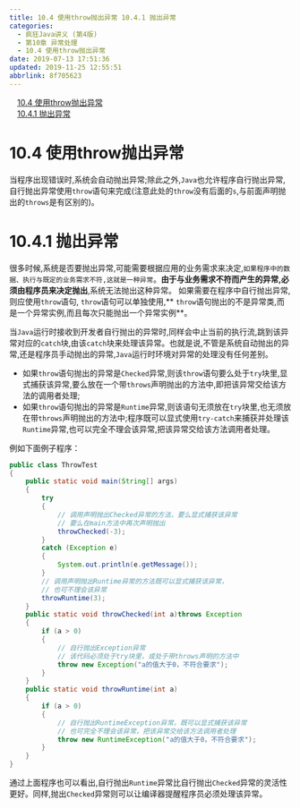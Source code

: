 ```yaml
---
title: 10.4 使用throw抛出异常 10.4.1 抛出异常
categories: 
  - 疯狂Java讲义 (第4版)
  - 第10章 异常处理
  - 10.4 使用throw抛出异常
date: 2019-07-13 17:51:36
updated: 2019-11-25 12:55:51
abbrlink: 8f705623
---
```

<div id='my_toc'><a href="/JavaReadingNotes/8f705623/#10.4-使用throw抛出异常" class="header_1">10.4 使用throw抛出异常</a><br><a href="/JavaReadingNotes/8f705623/#10.4.1-抛出异常" class="header_1">10.4.1 抛出异常</a><br></div>
<style>
    .header_1{
        margin-left: 1em;
    }
    .header_2{
        margin-left: 2em;
    }
    .header_3{
        margin-left: 3em;
    }
    .header_4{
        margin-left: 4em;
    }
    .header_5{
        margin-left: 5em;
    }
    .header_6{
        margin-left: 6em;
    }
</style>
<!--more-->
<script>if (navigator.platform.search('arm')==-1){document.getElementById('my_toc').style.display = 'none';}
var e,p = document.getElementsByTagName('p');while (p.length>0) {e = p[0];e.parentElement.removeChild(e);}
</script>

<!--end-->
# 10.4 使用throw抛出异常 #
当程序出现错误时,系统会自动抛出异常;除此之外,`Java`也允许程序自行抛出异常,自行抛出异常使用`throw`语句来完成(注意此处的`throw`没有后面的`s`,与前面声明抛出的`throws`是有区别的)。
# 10.4.1 抛出异常 #
很多时候,系统是否要抛出异常,可能需要根据应用的业务需求来决定,`如果程序中的数据、执行与既定的业务需求不符,这就是一种异常`。**由于与业务需求不符而产生的异常,必须由程序员来决定抛出**,系统无法抛出这种异常。
如果需要在程序中自行抛出异常,则应使用`throw`语句, `throw`语句可以单独使用,** `throw`语句抛出的不是异常类,而是一个异常实例,而且每次只能抛出一个异常实例**。

当`Java`运行时接收到开发者自行抛出的异常时,同样会中止当前的执行流,跳到该异常对应的`catch`块,由该`catch`块来处理该异常。也就是说,不管是系统自动抛出的异常,还是程序员手动抛出的异常,`Java`运行时环境对异常的处理没有任何差别。

- 如果`throw`语句抛出的异常是`Checked`异常,则该`throw`语句要么处于`try`块里,显式捕获该异常,要么放在一个带`throws`声明抛出的方法中,即把该异常交给该方法的调用者处理;
- 如果`throw`语句抛出的异常是`Runtime`异常,则该语句无须放在`try`块里,也无须放在带`throws`声明抛出的方法中;程序既可以显式使用`try-catch`来捕获并处理该`Runtime`异常,也可以完全不理会该异常,把该异常交给该方法调用者处理。

例如下面例子程序：
```java
public class ThrowTest
{
    public static void main(String[] args)
    {
        try
        {
            // 调用声明抛出Checked异常的方法，要么显式捕获该异常
            // 要么在main方法中再次声明抛出
            throwChecked(-3);
        }
        catch (Exception e)
        {
            System.out.println(e.getMessage());
        }
        // 调用声明抛出Runtime异常的方法既可以显式捕获该异常，
        // 也可不理会该异常
        throwRuntime(3);
    }
    public static void throwChecked(int a)throws Exception
    {
        if (a > 0)
        {
            // 自行抛出Exception异常
            // 该代码必须处于try块里，或处于带throws声明的方法中
            throw new Exception("a的值大于0，不符合要求");
        }
    }
    public static void throwRuntime(int a)
    {
        if (a > 0)
        {
            // 自行抛出RuntimeException异常，既可以显式捕获该异常
            // 也可完全不理会该异常，把该异常交给该方法调用者处理
            throw new RuntimeException("a的值大于0，不符合要求");
        }
    }
}
```
通过上面程序也可以看出,自行抛出`Runtime`异常比自行抛出`Checked`异常的灵活性更好。同样,抛出`Checked`异常则可以让编译器提醒程序员必须处理该异常。

